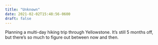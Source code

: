 ```yaml
---
title: "Unknown"
date: 2021-02-02T15:48:56-0600
draft: false
---
```


Planning a multi-day hiking trip through Yellowstone. It’s still 5 months off, but there’s so much to figure out between now and then.
